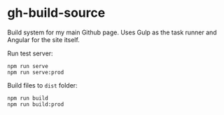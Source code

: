 # gh-build-source

Build system for my main Github page. Uses Gulp as the task runner and Angular for the site itself.

Run test server:

```
npm run serve
npm run serve:prod
```

Build files to `dist` folder:

```
npm run build
npm run build:prod
```